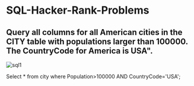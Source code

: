 # SQL-Hacker-Rank-Problems
## Query all columns for all American cities in the CITY table with populations larger than 100000. The CountryCode for America is USA".
![sql1](https://github.com/user-attachments/assets/58b2ed99-6cd6-4423-99ea-ee64ea62bc40)


Select * from city where Population>100000 AND CountryCode='USA';
